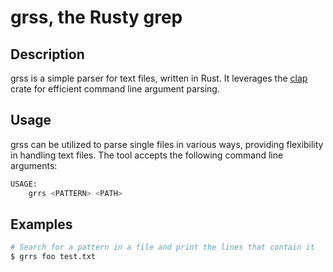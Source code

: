 # grss, the Rusty grep

## Description
grss is a simple parser for text files, written in Rust. It leverages the [clap](https://crates.io/crates/clap) crate for efficient command line argument parsing.

## Usage
grss can be utilized to parse single files in various ways, providing flexibility in handling text files. The tool accepts the following command line arguments:
```bash
USAGE:
    grrs <PATTERN> <PATH>
```

## Examples
```bash
# Search for a pattern in a file and print the lines that contain it
$ grrs foo test.txt
```